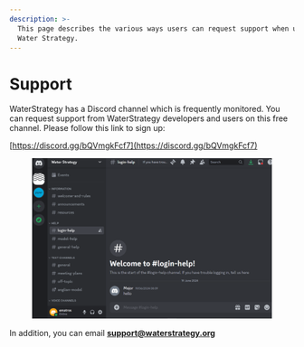 ```yaml
---
description: >-
  This page describes the various ways users can request support when using
  Water Strategy.
---
```


# Support

WaterStrategy has a Discord channel which is frequently monitored. You can request support from WaterStrategy developers and users on this free channel. Please follow this link to sign up:

[https://discord.gg/bQVmgkFcf7](https://discord.gg/bQVmgkFcf7)

<figure><img src=".gitbook/assets/image (59).png" alt=""><figcaption></figcaption></figure>

In addition, you can email **support@waterstrategy.org**
